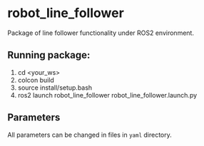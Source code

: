 # robot_line_follower
Package of line follower functionality under ROS2 environment.

## Running package: 
1. cd <your_ws> 
2. colcon build 
3. source install/setup.bash 
4. ros2 launch robot_line_follower robot_line_follower.launch.py 

## Parameters
All parameters can be changed in files in `yaml` directory.

